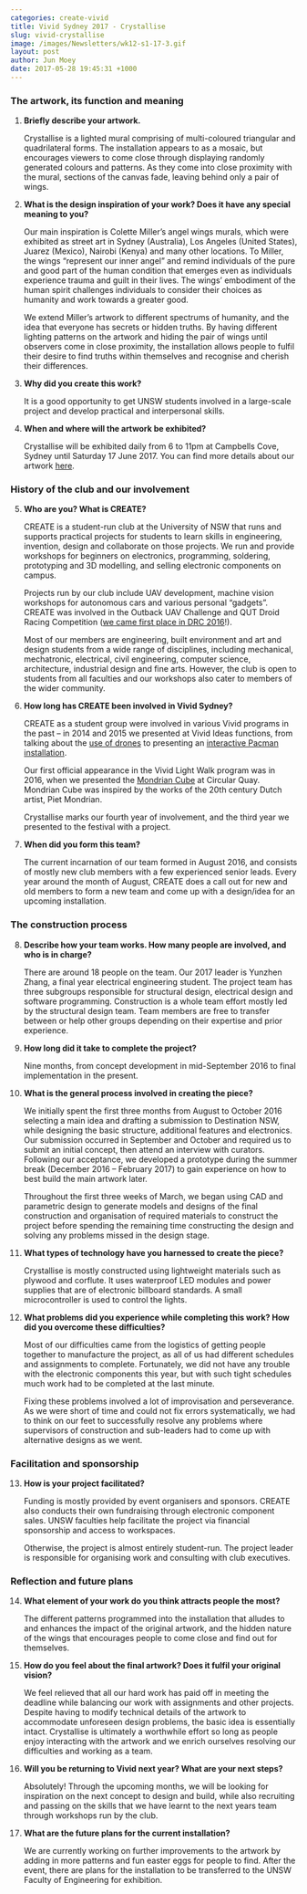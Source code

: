 ```yaml
---
categories: create-vivid
title: Vivid Sydney 2017 - Crystallise
slug: vivid-crystallise
image: /images/Newsletters/wk12-s1-17-3.gif
layout: post
author: Jun Moey
date: 2017-05-28 19:45:31 +1000
---
```




### The artwork, its function and meaning  

1.  **Briefly describe your artwork.**

    Crystallise is a lighted mural comprising of multi-coloured triangular and quadrilateral forms. The installation appears to as a mosaic, but encourages viewers to come close through displaying randomly generated colours and patterns. As they come into close proximity with the mural, sections of the canvas fade, leaving behind only a pair of wings.



2.  **What is the design inspiration of your work? Does it have any special meaning to you?**

    Our main inspiration is Colette Miller’s angel wings murals, which were exhibited as street art in Sydney (Australia), Los Angeles (United States), Juarez (Mexico), Nairobi (Kenya) and many other locations. To Miller, the wings “represent our inner angel” and remind individuals of the pure and good part of the human condition that emerges even as individuals experience trauma and guilt in their lives. The wings’ embodiment of the human spirit challenges individuals to consider their choices as humanity and work towards a greater good.  

    We extend Miller’s artwork to different spectrums of humanity, and the idea that everyone has secrets or hidden truths. By having different lighting patterns on the artwork and hiding the pair of wings until observers come in close proximity, the installation allows people to fulfil their desire to find truths within themselves and recognise and cherish their differences.



3.  **Why did you create this work?**

    It is a good opportunity to get UNSW students involved in a large-scale project and develop practical and interpersonal skills.


4. **When and where will the artwork be exhibited?**

    Crystallise will be exhibited daily from 6 to 11pm at Campbells Cove, Sydney until Saturday 17 June 2017. You can find more details about our artwork [here](https://www.vividsydney.com/event/light/crystallise).   


### History of the club and our involvement  

5.  **Who are you? What is CREATE?**

    CREATE is a student-run club at the University of NSW that runs and supports practical projects for students to learn skills in engineering, invention, design and collaborate on those projects. We run and provide workshops for beginners on electronics, programming, soldering, prototyping and 3D modelling, and selling electronic components on campus.   

    Projects run by our club include UAV development, machine vision workshops for autonomous cars and various personal “gadgets”. CREATE was involved in the Outback UAV Challenge and QUT Droid Racing Competition ([we came first place in DRC 2016](https://www.engineering.unsw.edu.au/news/create-dominates-droid-racing-competition)!).  

    Most of our members are engineering, built environment and art and design students from a wide range of disciplines, including mechanical, mechatronic, electrical, civil engineering, computer science, architecture, industrial design and fine arts. However, the club is open to students from all faculties and our workshops also cater to members of the wider community.  


6.  **How long has CREATE been involved in Vivid Sydney?**

    CREATE as a student group were involved in various Vivid programs in the past – in 2014 and 2015 we presented at Vivid Ideas functions, from talking about the [use of drones](https://www.youtube.com/watch?v=JPdm0diOfyA) to presenting an [interactive Pacman installation](http://newsroom.unsw.edu.au/unswtv-giant-robotic-pac-man-game-light-vivid-sydney).  

    Our first official appearance in the Vivid Light Walk program was in 2016, when we presented the [Mondrian Cube](http://newsroom.unsw.edu.au/news/students/student-group-create-lights-vivid-mondrian-cube) at Circular Quay. Mondrian Cube was inspired by the works of the 20th century Dutch artist, Piet Mondrian.  

    Crystallise marks our fourth year of involvement, and the third year we presented to the festival with a project.


7.  **When did you form this team?**

    The current incarnation of our team formed in August 2016, and consists of mostly new club members with a few experienced senior leads. Every year around the month of August, CREATE does a call out for new and old members to form a new team and come up with a design/idea for an upcoming installation.


### The construction process  

8.  **Describe how your team works. How many people are involved, and who is in charge?**

    There are around 18 people on the team. Our 2017 leader is Yunzhen Zhang, a final year electrical engineering student. The project team has three subgroups responsible for structural design, electrical design and software programming. Construction is a whole team effort mostly led by the structural design team. Team members are free to transfer between or help other groups depending on their expertise and prior experience.   


9.  **How long did it take to complete the project?**

    Nine months, from concept development in mid-September 2016 to final implementation in the present.


10.  **What is the general process involved in creating the piece?**

        We initially spent the first three months from August to October 2016 selecting a main idea and drafting a submission to Destination NSW, while designing the basic structure, additional features and electronics. Our submission occurred in September and October and required us to submit an initial concept, then attend an interview with curators. Following our acceptance, we developed a prototype during the summer break (December 2016 – February 2017) to gain experience on how to best build the main artwork later.

        Throughout the first three weeks of March, we began using CAD and parametric design to generate models and designs of the final construction and organisation of required materials to construct the project before spending the remaining time constructing the design and solving any problems missed in the design stage.


11. **What types of technology have you harnessed to create the piece?**     

    Crystallise is mostly constructed using lightweight materials such as plywood and corflute. It uses waterproof LED modules and power supplies that are of electronic billboard standards. A small microcontroller is used to control the lights.  


12. **What problems did you experience while completing this work? How did you overcome these difficulties?**

    Most of our difficulties came from the logistics of getting people together to manufacture the project, as all of us had different schedules and assignments to complete. Fortunately, we did not have any trouble with the electronic components this year, but with such tight schedules much work had to be completed at the last minute.

    Fixing these problems involved a lot of improvisation and perseverance. As we were short of time and could not fix errors systematically, we had to think on our feet to successfully resolve any problems where supervisors of construction and sub-leaders had to come up with alternative designs as we went.  


### Facilitation and sponsorship  

13. **How is your project facilitated?**

    Funding is mostly provided by event organisers and sponsors. CREATE also conducts their own fundraising through electronic component sales. UNSW faculties help facilitate the project via financial sponsorship and access to workspaces.  

    Otherwise, the project is almost entirely student-run. The project leader is responsible for organising work and consulting with club executives.  


### Reflection and future plans  

14. **What element of your work do you think attracts people the most?**  

    The different patterns programmed into the installation that alludes to and enhances the impact of the original artwork, and the hidden nature of the wings that encourages people to come close and find out for themselves.


15. **How do you feel about the final artwork? Does it fulfil your original vision?**

    We feel relieved that all our hard work has paid off in meeting the deadline while balancing our work with assignments and other projects. Despite having to modify technical details of the artwork to accommodate unforeseen design problems, the basic idea is essentially intact. Crystallise is ultimately a worthwhile effort so long as people enjoy interacting with the artwork and we enrich ourselves resolving our difficulties and working as a team.


16. **Will you be returning to Vivid next year? What are your next steps?**

    Absolutely! Through the upcoming months, we will be looking for inspiration on the next concept to design and build, while also recruiting and passing on the skills that we have learnt to the next years team through workshops run by the club.   


17. **What are the future plans for the current installation?**

    We are currently working on further improvements to the artwork by adding in more patterns and fun easter eggs for people to find. After the event, there are plans for the installation to be transferred to the UNSW Faculty of Engineering for exhibition.
